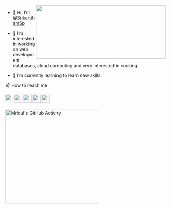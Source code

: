 <img align="right" src="https://user-images.githubusercontent.com/117060110/202835794-2fd36a9d-47f0-49e6-8763-3f0a55c7b42c.gif" width="408" height="169" >


- 👋 Hi, I’m [@SrikanthamSp](https://github.com/SrikanthamSp)

- 👀 I’m interested in working on web development, databases, cloud computing and very interested in cooking.

- 🌱 I’m currently learning to learn new skills. 
 
 
 📫 How to reach me 
 
 
 <a href="https://www.linkedin.com/in/sai-praneeth-srikantham-286028257">
  <img align="left" width="24px" src="https://www.vectorlogo.zone/logos/linkedin/linkedin-icon.svg"  target="_blank"/>
<a href="https://www.instagram.com/">
  <img align="left" width="26px" src="https://www.vectorlogo.zone/logos/instagram/instagram-icon.svg" />
</a>
<a href="https://mobile.twitter.com/home">
  <img align="left" width="26px" src="https://www.vectorlogo.zone/logos/twitter/twitter-tile.svg" />
</a>
</a>
<a href="srikanthamsp@gmail.com">
  <img align="left" width="26px" src="https://www.vectorlogo.zone/logos/gmail/gmail-icon.svg" />
 </a>
 
 <a href="https://www.reddit.com/user/Subject_Year4058">
  <img align="left" width="26px" src="https://www.vectorlogo.zone/logos/reddit/reddit-tile.svg"  />
</a>

</br></br>

<img height="295em"  src="https://activity-graph-ahmedshahriar.herokuapp.com/graph?username=SrikanthamSp&layout=compact&theme=github-dark" alt="Mridul's GitHub  Activity"/>

